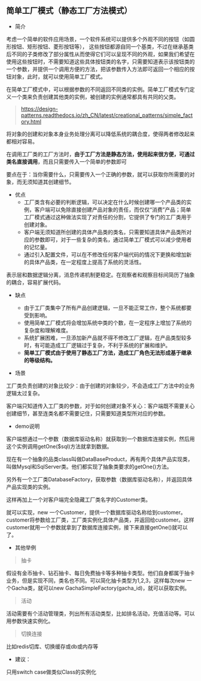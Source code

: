 ## 简单工厂模式（**静态工厂**方法模式）

- 简介

考虑一个简单的软件应用场景，一个软件系统可以提供多个外观不同的按钮（如圆形按钮、矩形按钮、菱形按钮等）， 这些按钮都源自同一个基类，不过在继承基类后不同的子类修改了部分属性从而使得它们可以呈现不同的外观，如果我们希望在使用这些按钮时，不需要知道这些具体按钮类的名字，只需要知道表示该按钮类的一个参数，并提供一个调用方便的方法，把该参数传入方法即可返回一个相应的按钮对象，此时，就可以使用简单工厂模式。

在简单工厂模式中，可以根据参数的不同返回不同类的实例。简单工厂模式专门定义一个类来负责创建其他类的实例，被创建的实例通常都具有共同的父类。
> https://design-patterns.readthedocs.io/zh_CN/latest/creational_patterns/simple_factory.html

将对象的创建和对象本身业务处理分离可以降低系统的耦合度，使得两者修改起来都相对容易。

在调用工厂类的工厂方法时，**由于工厂方法是静态方法，使用起来很方便，可通过类名直接调用**，而且只需要传入一个简单的参数即可

要点在于：当你需要什么，只需要传入一个正确的参数，就可以获取你所需要的对象，而无须知道其创建细节。

- 优点
  - 工厂类含有必要的判断逻辑，可以决定在什么时候创建哪一个产品类的实例，客户端可以免除直接创建产品对象的责任，而仅仅“消费”产品；简单工厂模式通过这种做法实现了对责任的分割，它提供了专门的工厂类用于创建对象。
  - 客户端无须知道所创建的具体产品类的类名，只需要知道具体产品类所对应的参数即可，对于一些复杂的类名，通过简单工厂模式可以减少使用者的记忆量。
  - 通过引入配置文件，可以在不修改任何客户端代码的情况下更换和增加新的具体产品类，在一定程度上提高了系统的灵活性。


表示层和数据逻辑分离，消息传递机制更稳定。在观察者和观察目标间简历了抽象的耦合，容易扩展代码。

- 缺点
  - 由于工厂类集中了所有产品创建逻辑，一旦不能正常工作，整个系统都要受到影响。
  - 使用简单工厂模式将会增加系统中类的个数，在一定程序上增加了系统的复杂度和理解难度。
  - 系统扩展困难，一旦添加新产品就不得不修改工厂逻辑，在产品类型较多时，有可能造成工厂逻辑过于复杂，不利于系统的扩展和维护。
  - **简单工厂模式由于使用了静态工厂方法，造成工厂角色无法形成基于继承的等级结构。**

- 场景

工厂类负责创建的对象比较少：由于创建的对象较少，不会造成工厂方法中的业务逻辑太过复杂。

客户端只知道传入工厂类的参数，对于如何创建对象不关心：客户端既不需要关心创建细节，甚至连类名都不需要记住，只需要知道类型所对应的参数。

- demo说明

客户端想通过一个参数（数据库驱动名称）就获取到一个数据库连接实例，然后用这个实例调用getOne($sql)方法就拿到数据。

现在有一个抽象的品类class叫做DataBaseProduct，再有两个具体产品实现类，叫做Mysql和SqlServer类。他们都实现了抽象类要求的getOne()方法。

另外有一个工厂类DatabaseFactory，获取参数（数据库驱动名称），并返回具体产品实现类的实例。

这样再加上一个对客户端完全隐藏工厂类名字的Customer类。

就可以实现，new 一个Customer，提供一个数据库驱动名称给到customer。customer将参数给工厂类，工厂类实例化具体产品类，并返回给customer。这样customer就用一个参数就拿到了数据库连接实例，接下来直接getOne()就可以了。


- 其他举例

> 抽卡

假设有金币抽卡、钻石抽卡、每日免费抽卡等多种抽卡类型。他们自身都属于抽卡业务，但是实现不同，类名也不同。可以简化抽卡类型为1,2,3，这样每次new 一个Gacha类，就可以new GachaSimpleFactory(gacha_id)，就可以获取实例。

> 活动

活动需要有个活动管理类，列出所有活动类型，比如排名活动，充值活动等。可以用参数快速实例化。

> 切换连接

比如redis切库、切换缓存或db或内存等


- 建议：

只用switch case做类似Class的实例化